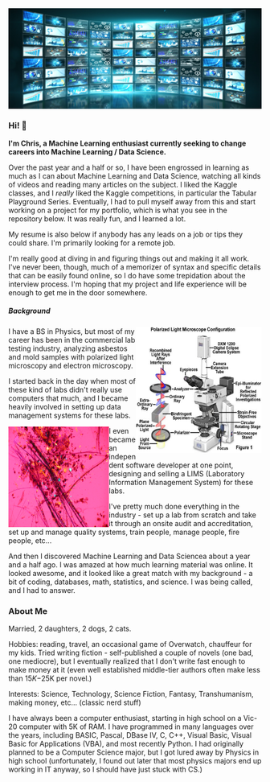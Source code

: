 <img src="./assets/screens.jpg" width="600" align="center" alt="Banner about Chris Munch"/>


### Hi! 👋


**I'm Chris, a Machine Learning enthusiast currently seeking to change careers into Machine Learning / Data Science.**

Over the past year and a half or so, I have been engrossed in learning as much as I can about Machine Learning and Data Science, watching  all kinds of videos and reading many articles on the subject. I liked the Kaggle classes, and I *really* liked the Kaggle competitions, in particular the Tabular Playground Series. Eventually, I had to pull myself away from this and start working on a project for my portfolio, which is what you see in the repository below. It was really fun, and I learned a lot.

My resume is also below if anybody has any leads on a job or tips they could share. I'm primarily looking for a remote job.

I'm really good at diving in and figuring things out and making it all work. I've never been, though, much of a memorizer of syntax and specific details that can be easily found online, so I do have some trepidation about the interview process. I'm hoping that my project and life experience will be enough to get me in the door somewhere.

##### Background

<img align="right"  width="250" height="250" src="./assets/plm-microscope.jpg">

I have a BS in Physics, but most of my career has been in the commercial lab testing industry, analyzing asbestos and mold samples with polarized light microscopy and electron microscopy. 

I started back in the day when most of these kind of labs didn't really use computers that much, and I became heavily involved in setting up data management systems for these labs. 

<img align="left"  width="200" height="200" src="./assets/plm-image.jpg">

I even became an independent software developer at one point, designing and selling a LIMS (Laboratory Information Management System) for these labs. 

I've pretty much done everything in the industry - set up a lab from scratch and take it through an onsite audit and accreditation, set up and manage quality systems, train people, manage people, fire people, etc...

And then I discovered Machine Learning and Data Sciencea about a year and a half ago. I was amazed at how much learning material was online. It looked awesome, and it looked like a great match with my background - a bit of coding, databases, math, statistics, and science. I was being called, and I had to answer.





### About Me


Married, 2 daughters, 2 dogs, 2 cats.


Hobbies: reading, travel, an occasional game of Overwatch, chauffeur for my kids. Tried writing fiction - self-published a couple of novels (one bad, one mediocre), but I eventually realized that I don't write fast enough to make money at it (even well established middle-tier authors often make less than $15K-$25K per novel.)


Interests: Science, Technology, Science Fiction, Fantasy, Transhumanism, making money, etc... (classic nerd stuff)


I have always been a computer enthusiast, starting in high school on a Vic-20 computer with 5K of RAM. I have programmed in many languages over the years, including BASIC, Pascal, DBase IV, C, C++, Visual Basic, Visual Basic for Applications (VBA), and most recently Python. I had originally planned to be a Computer Science major, but I got lured away by Physics in high school (unfortunately, I found out later that most physics majors end up working in IT anyway, so I should have just stuck with CS.)



